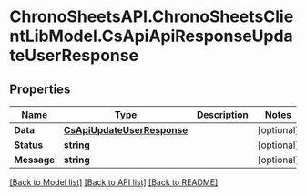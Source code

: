 # ChronoSheetsAPI.ChronoSheetsClientLibModel.CsApiApiResponseUpdateUserResponse
## Properties

Name | Type | Description | Notes
------------ | ------------- | ------------- | -------------
**Data** | [**CsApiUpdateUserResponse**](CsApiUpdateUserResponse.md) |  | [optional] 
**Status** | **string** |  | [optional] 
**Message** | **string** |  | [optional] 

[[Back to Model list]](../README.md#documentation-for-models) [[Back to API list]](../README.md#documentation-for-api-endpoints) [[Back to README]](../README.md)

